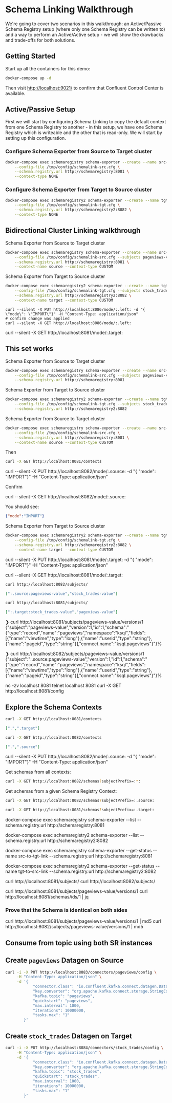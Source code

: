 # Schema Linking Walkthrough

We're going to cover two scenarios in this walkthrough: an Active/Passive Schema Registry setup (where only one Schema Registry can be written to) and a way to perform an Active/Active setup - we will show the drawbacks and trade-offs for both solutions.

## Getting Started

Start up all the containers for this demo:

```bash
docker-compose up -d
```

Then visit <http://localhost:9021/> to confirm that Confluent Control Center is available.

## Active/Passive Setup

First we will start by configuring Schema Linking to copy the default context from one Schema Registry to another - in this setup, we have one Schema Registry which is writeable and the other that is read-only.  We will start by setting up this configuration.

### Configure Schema Exporter from Source to Target cluster

```bash
docker-compose exec schemaregistry schema-exporter --create --name src-to-tgt-link \
    --config-file /tmp/config/schemalink-src.cfg \
    --schema.registry.url http://schemaregistry:8081 \
    --context-type NONE
```

### Configure Schema Exporter from Target to Source cluster

```bash
docker-compose exec schemaregistry2 schema-exporter --create --name tgt-to-src-link \
    --config-file /tmp/config/schemalink-tgt.cfg \
    --schema.registry.url http://schemaregistry2:8082 \
    --context-type NONE
```




## Bidirectional Cluster Linking walkthrough

Schema Exporter from Source to Target cluster

```bash
docker-compose exec schemaregistry schema-exporter --create --name src-to-tgt-link \
    --config-file /tmp/config/schemalink-src.cfg --subjects pageviews-value \
    --schema.registry.url http://schemaregistry:8081 \
    --context-name source --context-type CUSTOM
```

Schema Exporter from Target to Source cluster

```bash
docker-compose exec schemaregistry2 schema-exporter --create --name tgt-to-src-link \
    --config-file /tmp/config/schemalink-tgt.cfg --subjects stock_trades-value \
    --schema.registry.url http://schemaregistry2:8082 \
    --context-name target --context-type CUSTOM
```

    curl --silent -X PUT http://localhost:8086/mode/:.left: -d "{  \"mode\": \"IMPORT\"}" -H "Content-Type: application/json"
    # confirm change was applied
    curl --silent -X GET http://localhost:8086/mode/:.left:

curl --silent -X GET http://localhost:8081/mode/:.target:


## This set works

Schema Exporter from Source to Target cluster

```bash
docker-compose exec schemaregistry schema-exporter --create --name src-to-tgt-link \
    --config-file /tmp/config/schemalink-src.cfg --subjects pageviews-value \
    --schema.registry.url http://schemaregistry:8081
```

Schema Exporter from Target to Source cluster

```bash
docker-compose exec schemaregistry2 schema-exporter --create --name tgt-to-src-link \
    --config-file /tmp/config/schemalink-tgt.cfg --subjects stock_trades-value \
    --schema.registry.url http://schemaregistry2:8082
```







Schema Exporter from Source to Target cluster

```bash
docker-compose exec schemaregistry schema-exporter --create --name src-to-tgt-link \
    --config-file /tmp/config/schemalink-src.cfg \
    --schema.registry.url http://schemaregistry:8081 \
    --context-name source --context-type CUSTOM
```

Then

```bash
curl -X GET http://localhost:8081/contexts
```
curl --silent -X PUT http://localhost:8082/mode/:.source: -d "{  \"mode\": \"IMPORT\"}" -H "Content-Type: application/json"

Confirm

curl --silent -X GET http://localhost:8082/mode/:.source:

You should see:

```json
{"mode":"IMPORT"}
```

Schema Exporter from Target to Source cluster

```bash
docker-compose exec schemaregistry2 schema-exporter --create --name tgt-to-src-link \
    --config-file /tmp/config/schemalink-tgt.cfg \
    --schema.registry.url http://schemaregistry2:8082 \
    --context-name target --context-type CUSTOM
```

curl --silent -X PUT http://localhost:8081/mode/:.target: -d "{  \"mode\": \"IMPORT\"}" -H "Content-Type: application/json"

curl --silent -X GET http://localhost:8081/mode/:.target:

```bash
curl http://localhost:8082/subjects/
```

```json
[":.source:pageviews-value","stock_trades-value"]
```

```bash
curl http://localhost:8081/subjects/
```

```json
[":.target:stock_trades-value","pageviews-value"]
```

❯ curl http://localhost:8081/subjects/pageviews-value/versions/1
{"subject":"pageviews-value","version":1,"id":1,"schema":"{\"type\":\"record\",\"name\":\"pageviews\",\"namespace\":\"ksql\",\"fields\":[{\"name\":\"viewtime\",\"type\":\"long\"},{\"name\":\"userid\",\"type\":\"string\"},{\"name\":\"pageid\",\"type\":\"string\"}],\"connect.name\":\"ksql.pageviews\"}"}%

❯ curl http://localhost:8082/subjects/pageviews-value/versions/1
{"subject":":.source:pageviews-value","version":1,"id":1,"schema":"{\"type\":\"record\",\"name\":\"pageviews\",\"namespace\":\"ksql\",\"fields\":[{\"name\":\"viewtime\",\"type\":\"long\"},{\"name\":\"userid\",\"type\":\"string\"},{\"name\":\"pageid\",\"type\":\"string\"}],\"connect.name\":\"ksql.pageviews\"}"}%

nc -zv localhost 8081
telnet localhost 8081
curl -X GET http://localhost:8081/config

## Explore the Schema Contexts

```bash
curl -X GET http://localhost:8081/contexts
```

```json
[".",".target"]
```

```bash
curl -X GET http://localhost:8082/contexts
```

```json
[".",".source"]
```

curl --silent -X PUT http://localhost:8082/mode/:.source: -d "{  \"mode\": \"IMPORT\"}" -H "Content-Type: application/json"

Get schemas from all contexts:

```bash
curl -X GET http://localhost:8082/schemas?subjectPrefix=:*:
```

Get schemas from a given Schema Registry Context:

```bash
curl -X GET http://localhost:8082/schemas?subjectPrefix=:.source:
```

```bash
curl -X GET http://localhost:8081/schemas?subjectPrefix=:.target:
```






docker-compose exec schemaregistry schema-exporter --list --schema.registry.url http://schemaregistry:8081

docker-compose exec schemaregistry2 schema-exporter --list --schema.registry.url http://schemaregistry2:8082


docker-compose exec schemaregistry schema-exporter --get-status --name src-to-tgt-link --schema.registry.url http://schemaregistry:8081

docker-compose exec schemaregistry2 schema-exporter --get-status --name tgt-to-src-link --schema.registry.url http://schemaregistry2:8082

curl http://localhost:8081/subjects/
curl http://localhost:8082/subjects/

curl http://localhost:8081/subjects/pageviews-value/versions/1
curl http://localhost:8081/schemas/ids/1 | jq

### Prove that the Schema is identical on both sides

curl http://localhost:8081/subjects/pageviews-value/versions/1 | md5
curl http://localhost:8082/subjects/pageviews-value/versions/1 | md5


## Consume from topic using both SR instances



## Create `pageviews` Datagen on Source

```bash
curl -i -X PUT http://localhost:8083/connectors/pageviews/config \
     -H "Content-Type: application/json" \
     -d '{
            "connector.class": "io.confluent.kafka.connect.datagen.DatagenConnector",
            "key.converter": "org.apache.kafka.connect.storage.StringConverter",
            "kafka.topic": "pageviews",
            "quickstart": "pageviews",
            "max.interval": 1000,
            "iterations": 10000000,
            "tasks.max": "1"
        }'
```

## Create `stock_trades` Datagen on Target

```bash
curl -i -X PUT http://localhost:8084/connectors/stock_trades/config \
     -H "Content-Type: application/json" \
     -d '{
            "connector.class": "io.confluent.kafka.connect.datagen.DatagenConnector",
            "key.converter": "org.apache.kafka.connect.storage.StringConverter",
            "kafka.topic": "stock_trades",
            "quickstart": "stock_trades",
            "max.interval": 1000,
            "iterations": 10000000,
            "tasks.max": "1"
        }'
```